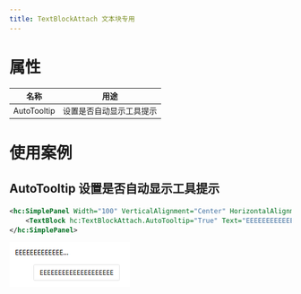 ```yaml
---
title: TextBlockAttach 文本块专用
---
```


# 属性

| 名称 | 用途 |
|-|-|
| AutoTooltip | 设置是否自动显示工具提示 |

# 使用案例

## AutoTooltip 设置是否自动显示工具提示

```xml
<hc:SimplePanel Width="100" VerticalAlignment="Center" HorizontalAlignment="Center">
    <TextBlock hc:TextBlockAttach.AutoTooltip="True" Text="EEEEEEEEEEEEEEEEEEEE"/>
</hc:SimplePanel>
```

![TextBlockAttach.AutoTooltip](https://raw.githubusercontent.com/HandyOrg/HandyOrgResource/master/HandyControl/Doc/attach/TextBlockAttach.AutoTooltip.png)